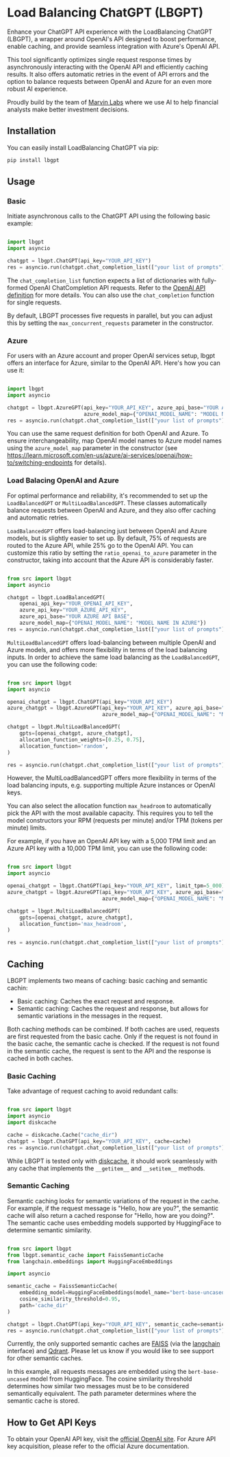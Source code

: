 # Load Balancing ChatGPT (LBGPT)

Enhance your ChatGPT API experience with the LoadBalancing ChatGPT (LBGPT), a wrapper around OpenAI's API designed to boost performance, enable caching, and provide seamless integration with Azure's OpenAI API.

This tool significantly optimizes single request response times by asynchronously interacting with the OpenAI API and efficiently caching results. It also offers automatic retries in the event of API errors and the option to balance requests between OpenAI and Azure for an even more robust AI experience.

Proudly build by the team of [Marvin Labs](https://marvin-labs.com/) where we use AI to help financial analysts make better investment decisions.

## Installation
You can easily install LoadBalancing ChatGPT via pip:
```bash
pip install lbgpt
```

## Usage

### Basic
Initiate asynchronous calls to the ChatGPT API using the following basic example:

```python

import lbgpt
import asyncio

chatgpt = lbgpt.ChatGPT(api_key="YOUR_API_KEY")
res = asyncio.run(chatgpt.chat_completion_list(["your list of prompts"]))
```

The `chat_completion_list` function expects a list of dictionaries with fully-formed OpenAI ChatCompletion API requests. Refer to the [OpenAI API definition](https://platform.openai.com/docs/api-reference/chat/create) for more details. You can also use the `chat_completion` function for single requests.

By default, LBGPT processes five requests in parallel, but you can adjust this by setting the `max_concurrent_requests` parameter in the constructor.


### Azure
For users with an Azure account and proper OpenAI services setup, lbgpt offers an interface for Azure, similar to the OpenAI API. Here's how you can use it:

```python

import lbgpt
import asyncio

chatgpt = lbgpt.AzureGPT(api_key="YOUR_API_KEY", azure_api_base="YOUR AZURE API BASE",
                         azure_model_map={"OPENAI_MODEL_NAME": "MODEL NAME IN AZURE"})
res = asyncio.run(chatgpt.chat_completion_list(["your list of prompts"]))
```


You can use the same request definition for both OpenAI and Azure. To ensure interchangeability, map OpenAI model names to Azure model names using the `azure_model_map` parameter in the constructor (see https://learn.microsoft.com/en-us/azure/ai-services/openai/how-to/switching-endpoints for details).


### Load Balacing OpenAI and Azure
For optimal performance and reliability, it's recommended to set up the `LoadBalancedGPT` or `MultiLoadBalancedGPT`. These classes automatically balance requests between OpenAI and Azure, and they also offer caching and automatic retries.

`LoadBalancedGPT` offers load-balancing just between OpenAI and Azure models, but is slightly easier to set up. By default, 75% of requests are routed to the Azure API, while 25% go to the OpenAI API. You can customize this ratio by setting the `ratio_openai_to_azure` parameter in the constructor, taking into account that the Azure API is considerably faster.

```python

from src import lbgpt
import asyncio

chatgpt = lbgpt.LoadBalancedGPT(
    openai_api_key="YOUR_OPENAI_API_KEY",
    azure_api_key="YOUR_AZURE_API_KEY",
    azure_api_base="YOUR AZURE API BASE",
    azure_model_map={"OPENAI_MODEL_NAME": "MODEL NAME IN AZURE"})
res = asyncio.run(chatgpt.chat_completion_list(["your list of prompts"]))
```

`MultiLoadBalancedGPT` offers load-balancing between multiple OpenAI and Azure models, and offers more flexibility in terms of the load balancing inputs. In order to achieve the same load balancing as the `LoadBalancedGPT`, you can use the following code:

```python

from src import lbgpt
import asyncio

openai_chatgpt = lbgpt.ChatGPT(api_key="YOUR_API_KEY")
azure_chatgpt = lbgpt.AzureGPT(api_key="YOUR_API_KEY", azure_api_base="YOUR AZURE API BASE",
                               azure_model_map={"OPENAI_MODEL_NAME": "MODEL NAME IN AZURE"})

chatgpt = lbgpt.MultiLoadBalancedGPT(
    gpts=[openai_chatgpt, azure_chatgpt],
    allocation_function_weights=[0.25, 0.75],
    allocation_function='random',
)

res = asyncio.run(chatgpt.chat_completion_list(["your list of prompts"]))
```

However, the MultiLoadBalancedGPT offers more flexibility in terms of the load balancing inputs, e.g. supporting multiple Azure instances or OpenAI keys. 

You can also select the allocation function `max_headroom` to automatically pick the API with the most available capacity. This requires you to tell the model constructors your RPM (requests per minute) and/or TPM (tokens per minute) limits. 

For example, if you have an OpenAI API key with a 5,000 TPM limit and an Azure API key with a 10,000 TPM limit, you can use the following code:

```python

from src import lbgpt
import asyncio

openai_chatgpt = lbgpt.ChatGPT(api_key="YOUR_API_KEY", limit_tpm=5_000)
azure_chatgpt = lbgpt.AzureGPT(api_key="YOUR_API_KEY", azure_api_base="YOUR AZURE API BASE",
                               azure_model_map={"OPENAI_MODEL_NAME": "MODEL NAME IN AZURE"}, limit_tpm=10_000)

chatgpt = lbgpt.MultiLoadBalancedGPT(
    gpts=[openai_chatgpt, azure_chatgpt],
    allocation_function='max_headroom',
)

res = asyncio.run(chatgpt.chat_completion_list(["your list of prompts"]))
```

## Caching

LBGPT implements two means of caching: basic caching and semantic cachin:

* Basic caching: Caches the exact request and response.
* Semantic caching: Caches the request and response, but allows for semantic variations in the messages in the request.

Both caching methods can be combined. If both caches are used, requests are first requested from the basic cache. Only if the request is not found in the basic cache, the semantic cache is checked. If the request is not found in the semantic cache, the request is sent to the API and the response is cached in both caches.


### Basic Caching
Take advantage of request caching to avoid redundant calls:

```python

from src import lbgpt
import asyncio
import diskcache

cache = diskcache.Cache("cache_dir")
chatgpt = lbgpt.ChatGPT(api_key="YOUR_API_KEY", cache=cache)
res = asyncio.run(chatgpt.chat_completion_list(["your list of prompts"]))
```

While LBGPT is tested only with [diskcache](https://pypi.org/project/diskcache/), it should work seamlessly with any cache that implements the `__getitem__` and `__setitem__` methods.


### Semantic Caching
Semantic caching looks for semantic variations of the request in the cache. For example, if the request message is "Hello, how are you?", the semantic cache will also return a cached response for "Hello, how are you doing?". The semantic cache uses embedding models supported by HuggingFace to determine semantic similarity.

```python

from src import lbgpt
from lbgpt.semantic_cache import FaissSemanticCache
from langchain.embeddings import HuggingFaceEmbeddings

import asyncio

semantic_cache = FaissSemanticCache(
    embedding_model=HuggingFaceEmbeddings(model_name="bert-base-uncased"),
    cosine_similarity_threshold=0.95,
    path='cache_dir'
)

chatgpt = lbgpt.ChatGPT(api_key="YOUR_API_KEY", semantic_cache=semantic_cache)
res = asyncio.run(chatgpt.chat_completion_list(["your list of prompts"]))
```

Currently, the only supported semantic caches are [FAISS](https://faiss.ai/) (via the [langchain](https://www.langchain.com/) interface) and [Qdrant](https://qdrant.tech/). Please let us know if you would like to see support for other semantic caches. 

In this example, all requests messages are embedded using the `bert-base-uncased` model from HuggingFace. The cosine similarity threshold determines how similar two messages must be to be considered semantically equivalent. The path parameter determines where the semantic cache is stored.


## How to Get API Keys
To obtain your OpenAI API key, visit the [official OpenAI site](https://platform.openai.com/account/api-keys). For Azure API key acquisition, please refer to the official Azure documentation.


